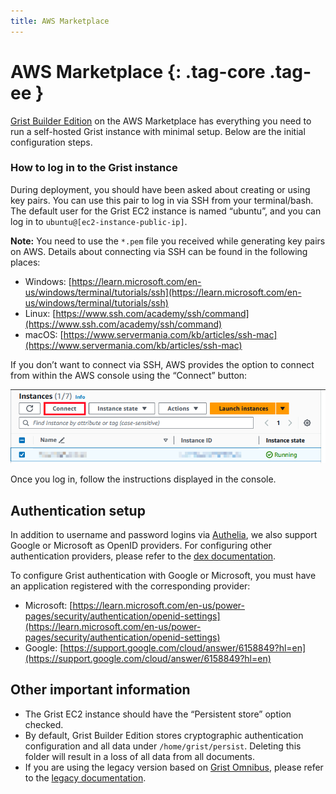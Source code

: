 ```yaml
---
title: AWS Marketplace
---
```


AWS Marketplace {: .tag-core .tag-ee }
============


[Grist Builder Edition](https://aws.amazon.com/marketplace/pp/prodview-tew3ygop5xxy4) on the AWS Marketplace has everything you need to run a self-hosted Grist instance with minimal setup. Below are the initial configuration steps.

### How to log in to the Grist instance

During deployment, you should have been asked about creating or using key pairs. You can use this pair to log in via SSH from your terminal/bash. The default user for the Grist EC2 instance is named “ubuntu”, and you can log in to `ubuntu@[ec2-instance-public-ip]`.

**Note:** You need to use the `*.pem` file you received while generating key pairs on AWS. Details about connecting via SSH can be found in the following places: 

* Windows: [https://learn.microsoft.com/en-us/windows/terminal/tutorials/ssh](https://learn.microsoft.com/en-us/windows/terminal/tutorials/ssh)
* Linux: [https://www.ssh.com/academy/ssh/command](https://www.ssh.com/academy/ssh/command)
* macOS: [https://www.servermania.com/kb/articles/ssh-mac](https://www.servermania.com/kb/articles/ssh-mac)

If you don’t want to connect via SSH, AWS provides the option to connect from within the AWS console using the “Connect” button:

![AWS Connect screenshot](../images/aws-connect.png)

Once you log in, follow the instructions displayed in the console.

## Authentication setup

In addition to username and password logins via [Authelia](https://www.authelia.com/), we also support Google or Microsoft as OpenID providers. For configuring other authentication providers, please refer to the [dex documentation](https://dexidp.io/docs/getting-started/).

To configure Grist authentication with Google or Microsoft, you must have an application registered with the corresponding provider:

* Microsoft: [https://learn.microsoft.com/en-us/power-pages/security/authentication/openid-settings](https://learn.microsoft.com/en-us/power-pages/security/authentication/openid-settings)
* Google: [https://support.google.com/cloud/answer/6158849?hl=en](https://support.google.com/cloud/answer/6158849?hl=en)

## Other important information 

* The Grist EC2 instance should have the “Persistent store” option checked.
* By default, Grist Builder Edition stores cryptographic authentication configuration and all data under `/home/grist/persist`. Deleting this folder will result in a loss of all data from all documents.
* If you are using the legacy version based on [Grist Omnibus](https://github.com/gristlabs/grist-omnibus), please refer to the [legacy documentation](aws-marketplace-legacy.md).
